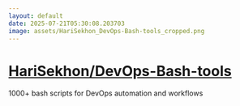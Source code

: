 ```yaml
---
layout: default
date: 2025-07-21T05:30:08.203703
image: assets/HariSekhon_DevOps-Bash-tools_cropped.png
---
```


# [HariSekhon/DevOps-Bash-tools](https://github.com/HariSekhon/DevOps-Bash-tools)

1000+ bash scripts for DevOps automation and workflows

